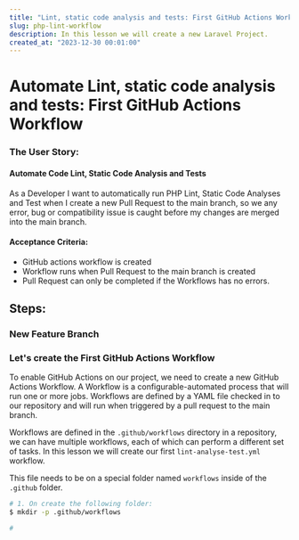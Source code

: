```yaml
---
title: "Lint, static code analysis and tests: First GitHub Actions Workflow"
slug: php-lint-workflow
description: In this lesson we will create a new Laravel Project.
created_at: "2023-12-30 00:01:00"
---
```


# Automate Lint, static code analysis and tests: First GitHub Actions Workflow

### The User Story: 
#### Automate Code Lint, Static Code Analysis and Tests
As a Developer I want to automatically run PHP Lint, Static Code Analyses and Test when I create 
a new Pull Request to the main branch, so we any error, bug or compatibility issue is caught before
my changes are merged into the main branch.

#### Acceptance Criteria:
- GitHub actions workflow is created
- Workflow runs when Pull Request to the main branch is created
- Pull Request can only be completed if the Workflows has no errors.


## Steps:

### New Feature Branch


### Let's create the First GitHub Actions Workflow 
To enable GitHub Actions on our project, we need to create a new GitHub Actions Workflow. A Workflow
is a configurable-automated process that will run one or more jobs. Workflows are defined by a YAML file
checked in to our repository and will run when triggered by a pull request to the main branch.

Workflows are defined in the ``.github/workflows`` directory in a repository, we can have multiple workflows,
each of which can perform a different set of tasks. In this lesson we will create our first
```lint-analyse-test.yml``` workflow.


This file needs to be on a special folder named ``workflows`` inside of the 
``.github`` folder. 


```bash
# 1. On create the following folder: 
$ mkdir -p .github/workflows

#

```
